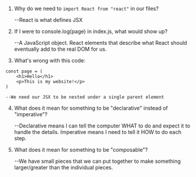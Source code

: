 1. Why do we need to `import React from "react"` in our files?
    
    --React is what defines JSX

2. If I were to console.log(page) in index.js, what would show up?
   
    --A JavaScript object. React elements that describe what React should
    eventually add to the real DOM for us.

3. What's wrong with this code:
```
const page = (
    <h1>Hello</h1>
    <p>This is my website!</p>
)
```
    --We need our JSX to be nested under a single parent element

4. What does it mean for something to be "declarative" instead of "imperative"?
    
    --Declarative means I can tell the computer WHAT to do 
    and expect it to handle the details. Imperative means I need
    to tell it HOW to do each step.

5. What does it mean for something to be "composable"?
   
    --We have small pieces that we can put together to make something
    larger/greater than the individual pieces.